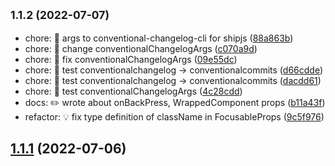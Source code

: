 ## <small>1.1.2 (2022-07-07)</small>

* chore: 🤖 args to conventional-changelog-cli for shipjs ([88a863b](https://github.com/yuki153/react-spatial-navigation/commit/88a863b))
* chore: 🤖 change conventionalChangelogArgs ([c070a9d](https://github.com/yuki153/react-spatial-navigation/commit/c070a9d))
* chore: 🤖 fix conventionalChangelogArgs ([09e55dc](https://github.com/yuki153/react-spatial-navigation/commit/09e55dc))
* chore: 🤖 test conventionalchangelog -> conventionalcommits ([d66cdde](https://github.com/yuki153/react-spatial-navigation/commit/d66cdde))
* chore: 🤖 test conventionalchangelog -> conventionalcommits ([dacdd61](https://github.com/yuki153/react-spatial-navigation/commit/dacdd61))
* chore: 🤖 test conventionalChangelogArgs ([4c28cdd](https://github.com/yuki153/react-spatial-navigation/commit/4c28cdd))
* docs: ✏️ wrote about onBackPress, WrappedComponent props ([b11a43f](https://github.com/yuki153/react-spatial-navigation/commit/b11a43f))
* refactor: 💡 fix type definition of className in FocusableProps ([9c5f976](https://github.com/yuki153/react-spatial-navigation/commit/9c5f976))



## [1.1.1](https://github.com/yuki153/react-spatial-navigation/compare/v1.1.0...v1.1.1) (2022-07-06)



